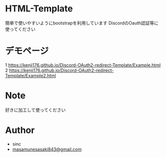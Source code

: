 # HTML-Template
 
簡単で使いやすいようにbootstrapを利用しています
DiscordのOauth認証等に使ってください
 
# デモページ
1
https://kenji176.github.io/Discord-OAuth2-redirect-Template/Example.html
2
https://kenji176.github.io/Discord-OAuth2-redirect-Template/Example2.html
 

# Note
 
好きに加工して使ってください
 
# Author
 
* sinc
* masamunesasaki843@gmail.com
 
